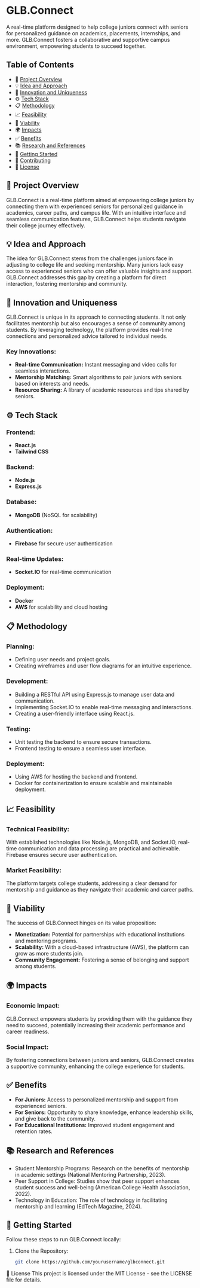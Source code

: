 # GLB.Connect
A real-time platform designed to help college juniors connect with seniors for personalized guidance on academics, placements, internships, and more. GLB.Connect fosters a collaborative and supportive campus environment, empowering students to succeed together.

## Table of Contents
- 🚀 [Project Overview](#project-overview)
- 💡 [Idea and Approach](#idea-and-approach)
- 🌟 [Innovation and Uniqueness](#innovation-and-uniqueness)
- ⚙️ [Tech Stack](#tech-stack)
- 📋 [Methodology](#methodology)
- 📈 [Feasibility](#feasibility)
- 💼 [Viability](#viability)
- 🌍 [Impacts](#impacts)
- ✅ [Benefits](#benefits)
- 📚 [Research and References](#research-and-references)
- 🚀 [Getting Started](#getting-started)
- 🤝 [Contributing](#contributing)
- 📜 [License](#license)

## 🚀 Project Overview
GLB.Connect is a real-time platform aimed at empowering college juniors by connecting them with experienced seniors for personalized guidance in academics, career paths, and campus life. With an intuitive interface and seamless communication features, GLB.Connect helps students navigate their college journey effectively.

## 💡 Idea and Approach
The idea for GLB.Connect stems from the challenges juniors face in adjusting to college life and seeking mentorship. Many juniors lack easy access to experienced seniors who can offer valuable insights and support. GLB.Connect addresses this gap by creating a platform for direct interaction, fostering mentorship and community.

## 🌟 Innovation and Uniqueness
GLB.Connect is unique in its approach to connecting students. It not only facilitates mentorship but also encourages a sense of community among students. By leveraging technology, the platform provides real-time connections and personalized advice tailored to individual needs.

### Key Innovations:
- **Real-time Communication:** Instant messaging and video calls for seamless interactions.
- **Mentorship Matching:** Smart algorithms to pair juniors with seniors based on interests and needs.
- **Resource Sharing:** A library of academic resources and tips shared by seniors.

## ⚙️ Tech Stack
### Frontend:
- **React.js**
- **Tailwind CSS**

### Backend:
- **Node.js**
- **Express.js**

### Database:
- **MongoDB** (NoSQL for scalability)

### Authentication:
- **Firebase** for secure user authentication

### Real-time Updates:
- **Socket.IO** for real-time communication

### Deployment:
- **Docker**
- **AWS** for scalability and cloud hosting

## 📋 Methodology
### Planning:
- Defining user needs and project goals.
- Creating wireframes and user flow diagrams for an intuitive experience.

### Development:
- Building a RESTful API using Express.js to manage user data and communication.
- Implementing Socket.IO to enable real-time messaging and interactions.
- Creating a user-friendly interface using React.js.

### Testing:
- Unit testing the backend to ensure secure transactions.
- Frontend testing to ensure a seamless user interface.

### Deployment:
- Using AWS for hosting the backend and frontend.
- Docker for containerization to ensure scalable and maintainable deployment.

## 📈 Feasibility
### Technical Feasibility:
With established technologies like Node.js, MongoDB, and Socket.IO, real-time communication and data processing are practical and achievable. Firebase ensures secure user authentication.

### Market Feasibility:
The platform targets college students, addressing a clear demand for mentorship and guidance as they navigate their academic and career paths.

## 💼 Viability
The success of GLB.Connect hinges on its value proposition:
- **Monetization:** Potential for partnerships with educational institutions and mentoring programs.
- **Scalability:** With a cloud-based infrastructure (AWS), the platform can grow as more students join.
- **Community Engagement:** Fostering a sense of belonging and support among students.

## 🌍 Impacts
### Economic Impact:
GLB.Connect empowers students by providing them with the guidance they need to succeed, potentially increasing their academic performance and career readiness.

### Social Impact:
By fostering connections between juniors and seniors, GLB.Connect creates a supportive community, enhancing the college experience for students.

## ✅ Benefits
- **For Juniors:** Access to personalized mentorship and support from experienced seniors.
- **For Seniors:** Opportunity to share knowledge, enhance leadership skills, and give back to the community.
- **For Educational Institutions:** Improved student engagement and retention rates.

## 📚 Research and References
- Student Mentorship Programs: Research on the benefits of mentorship in academic settings (National Mentoring Partnership, 2023).
- Peer Support in College: Studies show that peer support enhances student success and well-being (American College Health Association, 2022).
- Technology in Education: The role of technology in facilitating mentorship and learning (EdTech Magazine, 2024).

## 🚀 Getting Started
Follow these steps to run GLB.Connect locally:

1. Clone the Repository: 
   ```bash
   git clone https://github.com/yourusername/glbconnect.git

📜 License
This project is licensed under the MIT License - see the LICENSE file for details.



